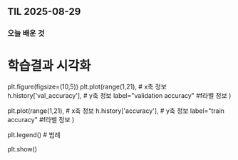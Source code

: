 ## TIL 2025-08-29

### 오늘 배운 것

# 학습결과 시각화
plt.figure(figsize=(10,5))
plt.plot(range(1,21), # x축 정보
         h.history['val_accuracy'], # y축 정보
         label="validation accuracy" #f라벨 정보
         )

plt.plot(range(1,21), # x축 정보
         h.history['accuracy'], # y축 정보
         label="train accuracy" #f라벨 정보
         )

plt.legend() # 범례

plt.show()

